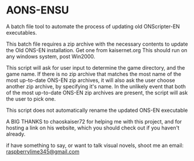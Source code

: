 # AONS-ENSU
 A batch file tool to automate the process of updating old ONScripter-EN executables. 
 
 This batch file requires a zip archive with the necessary contents to update the Old ONS-EN installation. Get one from kaisernet.org
 This should run on any windows system, post Win2000. 
 
 This script will ask for user input to determine the game directory, and the game name. If there is no zip archive that matches the most name of the 
 most up-to-date ONS-EN zip archives, it will also ask the user choose another zip archive, by specifying it's name.
 In the unlikely event that both of the most up-to-date ONS-EN zip archives are present, the script will ask the user to pick one.
 
 This script does not automatically rename the updated ONS-EN executable
 
 A BIG THANKS to chaoskaiser72 for helping me with this project, and for hosting a link on his website, which you should check out if you haven't already.
 
 if have something to say, or want to talk visual novels, shoot me an email: raspberrylime345@gmail.com
